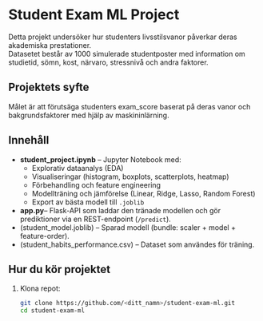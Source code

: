 # Student Exam ML Project

Detta projekt undersöker hur studenters livsstilsvanor påverkar deras akademiska prestationer.  
Datasetet består av 1000 simulerade studentposter med information om studietid, sömn, kost, närvaro, stressnivå och andra faktorer.

##  Projektets syfte
Målet är att förutsäga studenters exam_score baserat på deras vanor och bakgrundsfaktorer med hjälp av maskininlärning.

##  Innehåll
- **student_project.ipynb** – Jupyter Notebook med:
  - Explorativ dataanalys (EDA)  
  - Visualiseringar (histogram, boxplots, scatterplots, heatmap)  
  - Förbehandling och feature engineering  
  - Modellträning och jämförelse (Linear, Ridge, Lasso, Random Forest)  
  - Export av bästa modell till `.joblib`
- **app.py**– Flask-API som laddar den tränade modellen och gör prediktioner via en REST-endpoint (`/predict`).
- (student_model.joblib) – Sparad modell (bundle: scaler + model + feature-order).
- (student_habits_performance.csv) – Dataset som användes för träning.

##  Hur du kör projektet
1. Klona repot:
   ```bash
   git clone https://github.com/<ditt_namn>/student-exam-ml.git
   cd student-exam-ml
